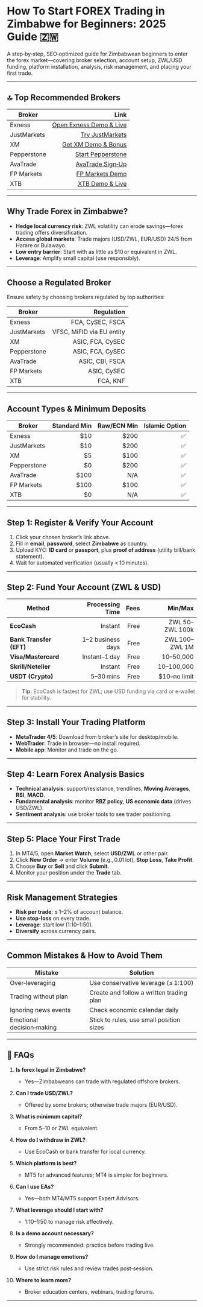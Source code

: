 # How To Start FOREX Trading in Zimbabwe for Beginners: 2025 Guide 🇿🇼

A step‑by‑step, SEO‑optimized guide for Zimbabwean beginners to enter the forex market—covering broker selection, account setup, ZWL/USD funding, platform installation, analysis, risk management, and placing your first trade.

---

## 🔝 Top Recommended Brokers

| Broker       | Link                                                                                 |
|--------------|--------------------------------------------------------------------------------------:|
| Exness       | [Open Exness Demo & Live](https://one.exnesstrack.org/a/english23)                    |
| JustMarkets  | [Try JustMarkets](https://one.justmarkets.link/a/79iqw0j6nj)                          |
| XM           | [Get XM Demo & Bonus](https://clicks.pipaffiliates.com/c?c=589901&l=en&p=0)            |
| Pepperstone  | [Start Pepperstone](https://trk.pepperstonepartners.com/aff_c?offer_id=367&aff_id=33954) |
| AvaTrade     | [AvaTrade Sign‑Up](https://www.avatrade.com?versionId=10301&tag=194438)                |
| FP Markets   | [FP Markets Demo](https://www.fpmarkets.com/?redir=stv&fpm-affiliate-utm-source=IB&fpm-affiliate-agt=56244) |
| XTB          | [XTB Demo & Live](https://link-pso.xtb.com/pso/zrUCY)                                 |

---

## Why Trade Forex in Zimbabwe?

- **Hedge local currency risk**: ZWL volatility can erode savings—forex trading offers diversification.  
- **Access global markets**: Trade majors (USD/ZWL, EUR/USD) 24/5 from Harare or Bulawayo.  
- **Low entry barrier**: Start with as little as $10 or equivalent in ZWL.  
- **Leverage**: Amplify small capital (use responsibly).  

---

## Choose a Regulated Broker

Ensure safety by choosing brokers regulated by top authorities:

| Broker       | Regulation                |
|-------------|---------------------------:|
| Exness      | FCA, CySEC, FSCA           |
| JustMarkets | VFSC, MiFID via EU entity  |
| XM          | ASIC, FCA, CySEC           |
| Pepperstone | ASIC, FCA, CySEC           |
| AvaTrade    | ASIC, CBI, FSCA            |
| FP Markets  | ASIC, CySEC                |
| XTB         | FCA, KNF                   |

---

## Account Types & Minimum Deposits

| Broker       | Standard Min | Raw/ECN Min | Islamic Option |
|-------------|-------------:|------------:|---------------:|
| Exness      | $10          | $200        | ✅              |
| JustMarkets | $10          | $200        | ✅              |
| XM          | $5           | $100        | ✅              |
| Pepperstone | $0           | $200        | ✅              |
| AvaTrade    | $100         | N/A         | ✅              |
| FP Markets  | $100         | $100        | ✅              |
| XTB         | $0           | N/A         | ✅              |

---

## Step 1: Register & Verify Your Account

1. Click your chosen broker’s link above.  
2. Fill in **email**, **password**, select **Zimbabwe** as country.  
3. Upload KYC: **ID card** or **passport**, plus **proof of address** (utility bill/bank statement).  
4. Wait for automated verification (usually < 10 minutes).  

---

## Step 2: Fund Your Account (ZWL & USD)

| Method               | Processing Time  | Fees | Min/Max         |
|----------------------|-----------------:|-----:|----------------:|
| **EcoCash**          | Instant          | Free | ZWL 50–ZWL 100k |
| **Bank Transfer (EFT)** | 1–2 business days | Free | ZWL 100–ZWL 1M |
| **Visa/Mastercard**  | Instant–1 day    | Free | $10–$50,000     |
| **Skrill/Neteller**  | Instant          | Free | $10–$100,000    |
| **USDT (Crypto)**    | 5–30 mins        | Free | $10–no limit    |

> **Tip:** EcoCash is fastest for ZWL; use USD funding via card or e‑wallet for stability.

---

## Step 3: Install Your Trading Platform

- **MetaTrader 4/5**: Download from broker’s site for desktop/mobile.  
- **WebTrader**: Trade in browser—no install required.  
- **Mobile app**: Monitor and trade on the go.  

---

## Step 4: Learn Forex Analysis Basics

- **Technical analysis**: support/resistance, trendlines, **Moving Averages**, **RSI**, **MACD**.  
- **Fundamental analysis**: monitor **RBZ policy**, **US economic data** (drives USD/ZWL).  
- **Sentiment analysis**: use broker tools to see trader positioning.

---

## Step 5: Place Your First Trade

1. In MT4/5, open **Market Watch**, select **USD/ZWL** or other pair.  
2. Click **New Order** → enter **Volume** (e.g., 0.01 lot), **Stop Loss**, **Take Profit**.  
3. Choose **Buy** or **Sell** and click **Submit**.  
4. Monitor your position under the **Trade** tab.

---

## Risk Management Strategies

- **Risk per trade**: ≤ 1–2% of account balance.  
- **Use stop‑loss** on every trade.  
- **Leverage**: start low (1:10–1:50).  
- **Diversify** across currency pairs.

---

## Common Mistakes & How to Avoid Them

| Mistake                        | Solution                                       |
|--------------------------------|------------------------------------------------|
| Over‑leveraging                | Use conservative leverage (≤ 1:100)            |
| Trading without plan           | Create and follow a written trading plan       |
| Ignoring news events           | Check economic calendar daily                  |
| Emotional decision‑making      | Stick to rules, use small position sizes       |

---

## 📌 FAQs

1. **Is forex legal in Zimbabwe?**  
   - Yes—Zimbabweans can trade with regulated offshore brokers.  

2. **Can I trade USD/ZWL?**  
   - Offered by some brokers; otherwise trade majors (EUR/USD).  

3. **What is minimum capital?**  
   - From $5–$10 or ZWL equivalent.  

4. **How do I withdraw in ZWL?**  
   - Use EcoCash or bank transfer for local currency.  

5. **Which platform is best?**  
   - MT5 for advanced features; MT4 is simpler for beginners.  

6. **Can I use EAs?**  
   - Yes—both MT4/MT5 support Expert Advisors.  

7. **What leverage should I start with?**  
   - 1:10–1:50 to manage risk effectively.  

8. **Is a demo account necessary?**  
   - Strongly recommended: practice before trading live.  

9. **How do I manage emotions?**  
   - Use strict risk rules and review trades post‑session.  

10. **Where to learn more?**  
    - Broker education centers, webinars, trading forums.  

---
